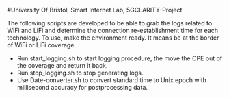 #University Of Bristol, Smart Internet Lab, 5GCLARITY-Project

The following scripts are developed to be able to grab the logs related to WiFi and LiFi and determine the connection re-establishment time for each technology.
To use, make the environment ready. It means be at the border of WiFi or LiFi coverage.
-	Run start_logging.sh to start logging procedure, the move the CPE out of the coverage and return it back.
-	Run stop_logging.sh to stop generating logs.
-	Use Date-converter.sh to convert standard time to Unix epoch with millisecond accuracy for postprocessing data.
